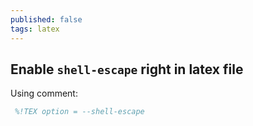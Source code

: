 ```yaml
---
published: false
tags: latex
---
```

## Enable `shell-escape` right in latex file

Using comment:
```latex
 %!TEX option = --shell-escape
```
